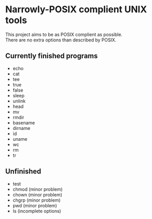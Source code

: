 # Narrowly-POSIX complient UNIX tools
This project aims to be as POSIX complient as possible.<br>
There are no extra options than described by POSIX.<br>

## Currently finished programs
- echo
- cat
- tee
- true
- false
- sleep
- unlink
- head
- mv
- rmdir
- basename
- dirname
- id
- uname
- wc
- rm
- tr

## Unfinished
- test
- chmod (minor problem)
- chown (minor problem)
- chgrp (minor problem)
- pwd (minor problem)
- ls (incomplete options)
